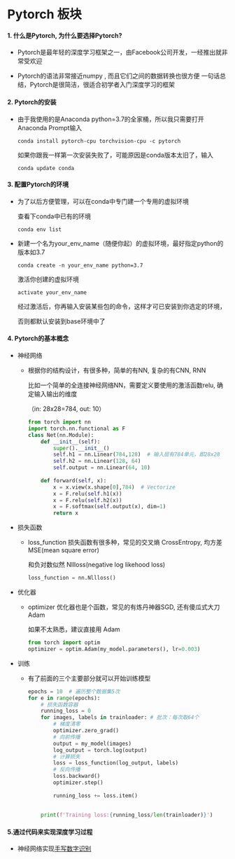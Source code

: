 # Pytorch 板块

#### 1. 什么是Pytorch, 为什么要选择Pytorch?

* Pytorch是最年轻的深度学习框架之一，由Facebook公司开发，一经推出就非常受欢迎

* Pytorch的语法非常接近numpy , 而且它们之间的数据转换也很方便
  一句话总结，Pytorch是很简洁，很适合初学者入门深度学习的框架

#### 2. Pytorch的安装

* 由于我使用的是Anaconda python=3.7的全家桶，所以我只需要打开Anaconda Prompt输入

  `conda install pytorch-cpu torchvision-cpu -c pytorch`

  如果你跟我一样第一次安装失败了，可能原因是conda版本太旧了，输入

  `conda update conda`

#### 3. 配置Pytorch的环境

* 为了以后方便管理，可以在conda中专门建一个专用的虚拟环境

  查看下conda中已有的环境

  `conda env list`

* 新建一个名为your_env_name（随便你起）的虚拟环境，最好指定python的版本如3.7

  `conda create -n your_env_name python=3.7`

  激活你创建的虚拟环境

  `activate your_env_name`

  经过激活后，你再输入安装某些包的命令，这样才可已安装到你选定的环境，

  否则都默认安装到base环境中了

#### 4. Pytorch的基本概念

* 神经网络

  * 根据你的结构设计，有很多种，简单的有NN, 复杂的有CNN, RNN

    比如一个简单的全连接神经网络NN，需要定义要使用的激活函数relu, 确定输入输出的维度

    （in: 28x28=784, out: 10）

    ~~~python
    from torch import nn
    import torch.nn.functional as F
    class Net(nn.Module):
        def __init__(self):
            super().__init__()
            self.h1 = nn.Linear(784,128)  # 输入层有784单元，即28x28
            self.h2 = nn.Linear(128, 64)
            self.output = nn.Linear(64, 10)
        
        def forward(self, x):
            x = x.view(x.shape[0],784)  # Vectorize
            x = F.relu(self.h1(x))
            x = F.relu(self.h2(x))
            x = F.softmax(self.output(x), dim=1)  
            return x
    ~~~

* 损失函数

  * loss_function 损失函数有很多种，常见的交叉熵 CrossEntropy, 均方差 MSE(mean square error)

    和负对数似然 Nllloss(negative log likehood loss)

    ~~~python
    loss_function = nn.Nllloss()
    ~~~

* 优化器

  * optimizer 优化器也是个函数，常见的有炼丹神器SGD, 还有傻瓜式大刀Adam

    如果不太熟悉，建议直接用 Adam

    ~~~python
    from torch import optim
    optimizer = optim.Adam(my_model.parameters(), lr=0.003)
    ~~~

* 训练

  * 有了前面的三个主要部分就可以开始训练模型

    ~~~python
    epochs = 10  # 遍历整个数据集5次
    for e in range(epochs):
        # 损失函数容器
        running_loss = 0
        for images, labels in trainloader: # 批次：每次取64个
            # 梯度清零
            optimizer.zero_grad()
            # 向前传播
            output = my_model(images)
            log_output = torch.log(output)
            # 计算损失
            loss = loss_function(log_output, labels)
            # 反向传播
            loss.backward()
            optimizer.step()
            
            running_loss += loss.item()
            
        
        print(f'Training loss:{running_loss/len(trainloader)}')
    ~~~

#### 5.通过代码来实现深度学习过程

 * 神经网络实现[手写数字识别](https://github.com/BI4O/ML_git_repos/blob/master/pytorch_learning/pytorch%E6%89%8B%E5%86%99%E6%95%B0%E5%AD%97%E8%AF%86%E5%88%AB.ipynb)

